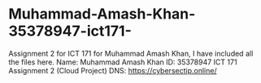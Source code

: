 # Muhammad-Amash-Khan-35378947-ict171-
Assignment 2 for ICT 171 for Muhammad Amash Khan, I have included all the files here.
Name: Muhammad Amash Khan
ID: 35378947
ICT 171 Assignment 2 (Cloud Project)
DNS: https://cybersectip.online/
